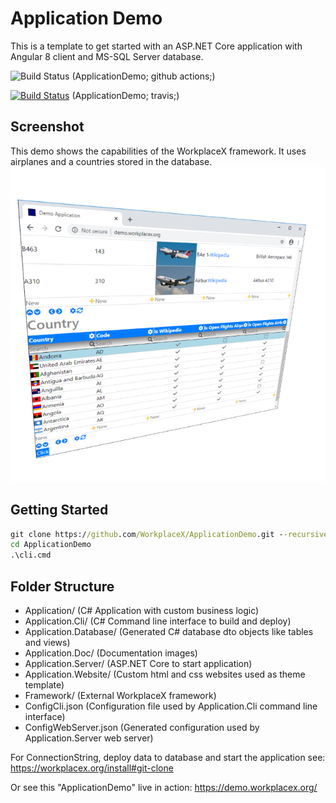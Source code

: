 # Application Demo
This is a template to get started with an ASP.NET Core application with Angular 8 client and MS-SQL Server database.

![Build Status](https://github.com/WorkplaceX/ApplicationDemo/workflows/CI/badge.svg) (ApplicationDemo; github actions;)

[![Build Status](https://travis-ci.org/WorkplaceX/ApplicationDemo.svg?branch=master)](https://travis-ci.org/WorkplaceX/ApplicationDemo) (ApplicationDemo; travis;)

## Screenshot
This demo shows the capabilities of the WorkplaceX framework. It uses airplanes and a countries stored in the database.
![Screenshot](Application.Doc/Screenshot.png)

## Getting Started
```cmd
git clone https://github.com/WorkplaceX/ApplicationDemo.git --recursive
cd ApplicationDemo
.\cli.cmd
```

## Folder Structure
* Application/ (C# Application with custom business logic)
* Application.Cli/ (C# Command line interface to build and deploy)
* Application.Database/ (Generated C# database dto objects like tables and views)
* Application.Doc/ (Documentation images)
* Application.Server/ (ASP.NET Core to start application)
* Application.Website/ (Custom html and css websites used as theme template)
* Framework/ (External WorkplaceX framework)
* ConfigCli.json (Configuration file used by Application.Cli command line interface)
* ConfigWebServer.json (Generated configuration used by Application.Server web server)

For ConnectionString, deploy data to database and start the application see: https://workplacex.org/install#git-clone

Or see this "ApplicationDemo" live in action: https://demo.workplacex.org/

